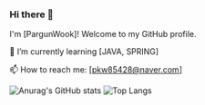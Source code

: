 ### Hi there 👋

I'm [PargunWook]! Welcome to my GitHub profile.

🌱 I’m currently learning [JAVA, SPRING]

📫 How to reach me: [pkw85428@naver.com]

![Anurag's GitHub stats](https://github-readme-stats.vercel.app/api?username=parkgunwook1&show_icons=true&theme=tokyonight)
![Top Langs](https://github-readme-stats.vercel.app/api/top-langs/?username=parkgunwook1&layout=compact&theme=tokyonight&exclude=html)
